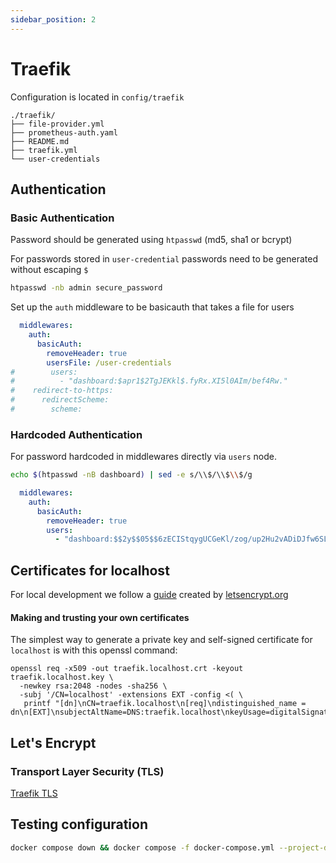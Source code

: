 ```yaml
---
sidebar_position: 2
---
```


# Traefik

Configuration is located in  `config/traefik` 

```
./traefik/
├── file-provider.yml
├── prometheus-auth.yaml
├── README.md
├── traefik.yml
└── user-credentials
```


## Authentication

### Basic Authentication

Password should be generated using `htpasswd` (md5, sha1 or bcrypt)

For passwords stored in `user-credential` passwords need to be generated without escaping `$`
```sh
htpasswd -nb admin secure_password
```

Set up the `auth` middleware to be basicauth that takes a file for users
```yaml
  middlewares:
    auth:
      basicAuth:
        removeHeader: true
        usersFile: /user-credentials
#        users:
#          - "dashboard:$apr1$2TgJEKkl$.fyRx.XI5l0AIm/bef4Rw."
#    redirect-to-https:
#      redirectScheme:
#        scheme:

```

### Hardcoded Authentication

For password hardcoded in middlewares directly via `users` node.

```sh
echo $(htpasswd -nB dashboard) | sed -e s/\\$/\\$\\$/g
```

```yaml
  middlewares:
    auth:
      basicAuth:
        removeHeader: true
        users:
          - "dashboard:$$2y$$05$$6zECIStqygUCGeKl/zog/up2Hu2vADiDJfw6SLd0cCSepU80czGS2"
```

## Certificates for localhost
For local development we follow a [guide](https://letsencrypt.org/docs/certificates-for-localhost/) created by [letsencrypt.org](letsencrypt.org) 

#### Making and trusting your own certificates
The simplest way to generate a private key and self-signed certificate for `localhost` is with this openssl command:

```shell
openssl req -x509 -out traefik.localhost.crt -keyout traefik.localhost.key \
  -newkey rsa:2048 -nodes -sha256 \
  -subj '/CN=localhost' -extensions EXT -config <( \
   printf "[dn]\nCN=traefik.localhost\n[req]\ndistinguished_name = dn\n[EXT]\nsubjectAltName=DNS:traefik.localhost\nkeyUsage=digitalSignature\nextendedKeyUsage=serverAuth")
```


## Let's Encrypt

### Transport Layer Security (TLS)
[Traefik TLS](https://doc.traefik.io/traefik/https/tls/)



## Testing configuration

```sh
docker compose down && docker compose -f docker-compose.yml --project-directory . up  traefik whoami  --build  --remove-orphans
```
